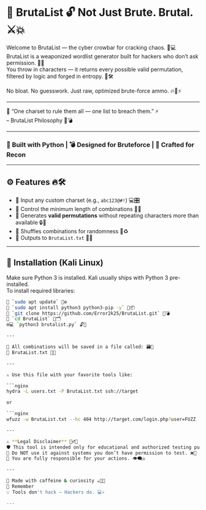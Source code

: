 # 🧠 BrutaList 🔓 Not Just Brute. Brutal. ⚔️💥  
Welcome to BrutaList — the cyber crowbar for cracking chaos. 🦾💻  
BrutaList is a weaponized wordlist generator built for hackers who don’t ask permission. 🚫🔐  
You throw in characters — it returns every possible valid permutation, filtered by logic and forged in entropy. 🧬🛠️

No bloat. No guesswork. Just raw, optimized brute-force ammo. 🔥🔫⚡

---

🧿 “One charset to rule them all — one list to breach them.” ⚡  
– BrutaList Philosophy 🧠💣

---

### 🐍 Built with Python | 💣 Designed for Bruteforce | 🧪 Crafted for Recon

---

## ⚙️ Features 🔥🛠️

- 🔡 Input any custom charset (e.g., `abc123@#!`) 💻🎛️  
- 📏 Control the minimum length of combinations 📐🔢  
- 🔁 Generates **valid permutations** without repeating characters more than available 🔒🔄  
- 🎲 Shuffles combinations for randomness 🎰♻️  
- 📄 Outputs to `BrutaList.txt` 💾🧾

---

## 🧰 Installation (Kali Linux)

Make sure Python 3 is installed. Kali usually ships with Python 3 pre-installed.  
To install required libraries:

```bash
🧰 `sudo apt update` 🔄⚙️  
🧰 `sudo apt install python3 python3-pip -y` 🐍📦  
🔽 `git clone https://github.com/Error2k25/BrutaList.git` 🧬💣
📂 `cd BrutaList` 🚪🗂️
⚙️💻 `python3 brutalist.py` 🔓🎯

---

💾 All combinations will be saved in a file called: 🗃️🧠  
📝 BrutaList.txt 📂📄

---

⚔️ Use this file with your favorite tools like:

```nginx
hydra -L users.txt -P BrutaList.txt ssh://target

or

```nginx
wfuzz -w BrutaList.txt --hc 404 http://target.com/login.php?user=FUZZ

---

⚠️ **Legal Disclaimer** 🕵️‍♂️🔐  
🛡️ This tool is intended only for educational and authorized testing purposes. 🎓✅  
🚫 Do NOT use it against systems you don’t have permission to test. ❌🛑  
🧷 You are fully responsible for your actions. 👁️‍🗨️⚖️

---

🧠 Made with caffeine & curiosity ☕👨‍💻  
🔑 Remember  
💡 Tools don't hack — Hackers do. 💻💀

---
